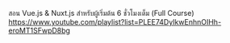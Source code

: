สอน Vue.js & Nuxt.js สำหรับผู้เริ่มต้น 6 ชั่วโมงเต็ม (Full Course)  
https://www.youtube.com/playlist?list=PLEE74DyIkwEnhnOIHh-eroMT1SFwpD8bg
